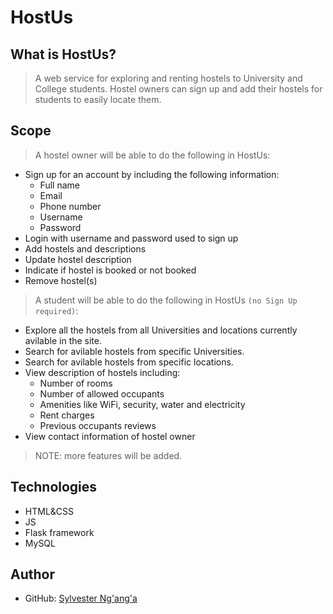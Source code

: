 # HostUs
## What is HostUs?
> A web service for exploring and renting hostels to University and College students. Hostel owners can sign up and add their hostels for students to easily locate them.

## Scope
> A hostel owner will be able to do the following in HostUs:
- Sign up for an account by including the following information:
    - Full name
    - Email
    - Phone number
    - Username
    - Password
- Login with username and password used to sign up
- Add hostels and descriptions
- Update hostel description
- Indicate if hostel is booked or not booked
- Remove hostel(s)


> A student will be able to do the following in HostUs ```(no Sign Up required)```:
- Explore all the hostels from all Universities and locations currently avilable in the site.
- Search for avilable hostels from specific Universities.
- Search for avilable hostels from specific locations.
- View description of hostels including:
    - Number of rooms
    - Number of allowed occupants
    - Amenities like WiFi, security, water and electricity
    - Rent charges
    - Previous occupants reviews
- View contact information of hostel owner

> NOTE: more features will be added.

## Technologies
- HTML&CSS
- JS
- Flask framework
- MySQL

## Author
- GitHub: [Sylvester Ng'ang'a]()